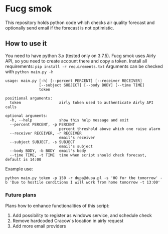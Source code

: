 # Fucg smok

This repository holds python code which checks air quality forecast and optionally send email if the forecast is not optimistic.

## How to use it

You need to have python 3.x (tested only on 3.7.5).
Fucg smok uses Airly API, so you need to create account there and copy a token.
Install all requirements: `pip install -r requirements.txt`
Arguments can be checked with `python main.py -h`

```
usage: main.py [-h] [--percent PERCENT] [--receiver RECEIVER]
               [--subject SUBJECT] [--body BODY] [--time TIME]
               token

positional arguments:
  token                 airly token used to authenticate Airly API calls

optional arguments:
  -h, --help            show this help message and exit
  --percent PERCENT, -p PERCENT
                        percent threshold above which one raise alarm
  --receiver RECEIVER, -r RECEIVER
                        email's receiver
  --subject SUBJECT, -s SUBJECT
                        email's subject
  --body BODY, -b BODY  email's body
  --time TIME, -t TIME  time when script should check forecast, default is 14:00
``` 

Example use:

```
python main.py token -p 150 -r dupa@dupa.pl -s 'HO for the tomorrow' -b 'Due to hostile conditions I will work from home tomorrow -t 13:00'
```

### Future plans

Plans how to enhance functionalities of this script:

1. Add possibility to register as windows service, and schedule check
2. Remove hardcoded Cracow's location in airly request
3. Add more email providers


